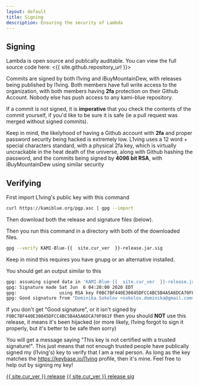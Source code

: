 ```yaml
---
layout: default
title: Signing
description: Ensuring the security of Lambda
---
```


## Signing

Lambda is open source and publically auditable. You can view the full source code here: <{{ site.github.repository_url }}>

Commits are signed by both l1ving and iBuyMountainDew, with releases being published by l1ving. Both members have full write access to the organization, with both members having **2fa** protection on their Github Account. Nobody else has push access to any kami-blue repository. 

If a commit is not signed, it is **imperative** that you check the contents of the commit yourself, if you'd like to be sure it is safe (ie a pull request was merged without signed commits). 

Keep in mind, the likelyhood of having a Github account with **2fa** and proper password security being hacked is extremely low. L1ving uses a 12 word + special characters standard, with a physical 2fa key, which is virtually uncrackable in the heat death of the universe, along with Github hashing the password, and the commits being signed by **4096 bit RSA**, with iBuyMountainDew using similar security

## Verifying 

First import L1ving's public key with this command

```bash
curl https://kamiblue.org/pgp.asc | gpg --import
````

Then download both the release and signature files (below). 

Then you run this command in a directory with both of the downloaded files. 

```bash
gpg --verify KAMI-Blue-{{  site.cur_ver  }}-release.jar.sig
```

Keep in mind this requires you have gnupg or an alternative installed. 

You should get an output similar to this 

```bash
gpg: assuming signed data in 'KAMI-Blue-{{  site.cur_ver  }}-release.jar'
gpg: Signature made Sat Jun  6 04:20:00 2020 EDT
gpg:                using RSA key F0BC7BF440E30845DFCC4BC5B4A5A6DCA70F861F
gpg: Good signature from "Dominika Sokolov <sokolov.dominika@gmail.com>" [ultimate]
```

If you don't get "Good signature", or it isn't signed by `F0BC7BF440E30845DFCC4BC5B4A5A6DCA70F861F` then you should **NOT** use this release, it means it's been hijacked (or more likely, l1ving forgot to sign it properly, but it's better to be safe then sorry)

You will get a message saying "This key is not certified with a trusted signature!". This just means that not enough trusted people have publically signed my (l1ving's) key to verify that I am a real person. As long as the key matches the https://keybase.io/l1ving profile, then it's mine. Feel free to help out by signing my key!

<a href="{{ site.github.jar_url }}" class="btnc">{{  site.cur_ver  }} release</a>
<a href="{{ site.github.jar_sig_url }}" class="btnc">{{  site.cur_ver  }} release sig</a>
